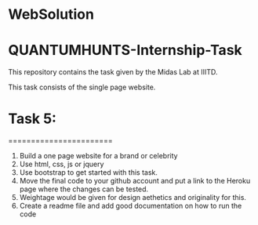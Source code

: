 # WebSolution </br>
# QUANTUMHUNTS-Internship-Task </br>
This repository contains the task given by the Midas Lab at IIITD. </br>

This task consists of the single page website. </br>
# Task 5:
======================= 
1. Build a one page website for a brand or celebrity
2. Use html, css, js or jquery
3. Use bootstrap to get started with this task.
4. Move the final code to your github account and put a link to the Heroku page where the changes can be tested.
5. Weightage would be given for design aethetics and originality for this.
6. Create a readme file and add good documentation on how to run the code

